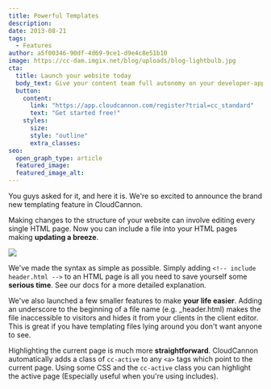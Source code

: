 ```yaml
---
title: Powerful Templates
description:
date: 2013-08-21
tags:
  - Features
author: a5f00346-90df-4d69-9ce1-d9e4c8e51b10
image: https://cc-dam.imgix.net/blog/uploads/blog-lightbulb.jpg
cta:
  title: Launch your website today
  body_text: Give your content team full autonomy on your developer-approved tech stack with CloudCannon.
  button:
    content: 
      link: "https://app.cloudcannon.com/register?trial=cc_standard"
      text: "Get started free!"
    styles:
      size:
      style: "outline"
      extra_classes:
seo:
  open_graph_type: article
  featured_image:
  featured_image_alt:
---
```


You guys asked for it, and here it is. We're so excited to announce the brand new templating feature in CloudCannon.

Making changes to the structure of your website can involve editing every single HTML page. Now you can include a file into your HTML pages making **updating a breeze**.&nbsp;

![](https://cc-dam.imgix.net/blog/uploads/80e7f5d79e8b31e1fe0b0486baefd2d0.png)

We've made the syntax as simple as possible. Simply adding `<!-- include header.html -->` to an HTML page is all you need to save yourself some **serious time**. See our docs for a more detailed explanation.

We've also launched a few smaller features to make **your life easier**. Adding an underscore to the beginning of a file name (e.g. \_header.html) makes the file inaccessible to visitors and hides it from your clients in the client editor. This is great if you have templating files lying around you don't want anyone to see.

Highlighting the current page is much more **straightforward**. CloudCannon automatically adds a class of `cc-active` to any `<a>` tags which point to the current page. Using some CSS and the `cc-active` class you can highlight the active page (Especially useful when you're using includes).
